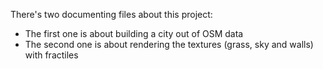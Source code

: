 There's two documenting files about this project:

- The first one is about building a city out of OSM data
- The second one is about rendering the textures (grass, sky and walls) with fractiles